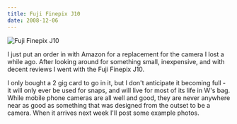 ```yaml
---
title: Fuji Finepix J10
date: 2008-12-06
---
```


![Fuji Finepix J10](https://source.unsplash.com/dUPDhdeCN84/1600x900)

I just put an order in with Amazon for a replacement for the camera I lost a while ago. After looking around for something small, inexpensive, and with decent reviews I went with the Fuji Finepix J10.

I only bought a 2 gig card to go in it, but I don't anticipate it becoming full - it will only ever be used for snaps, and will live for most of its life in W's bag. While mobile phone cameras are all well and good, they are never anywhere near as good as something that was designed from the outset to be a camera. When it arrives next week I'll post some example photos.